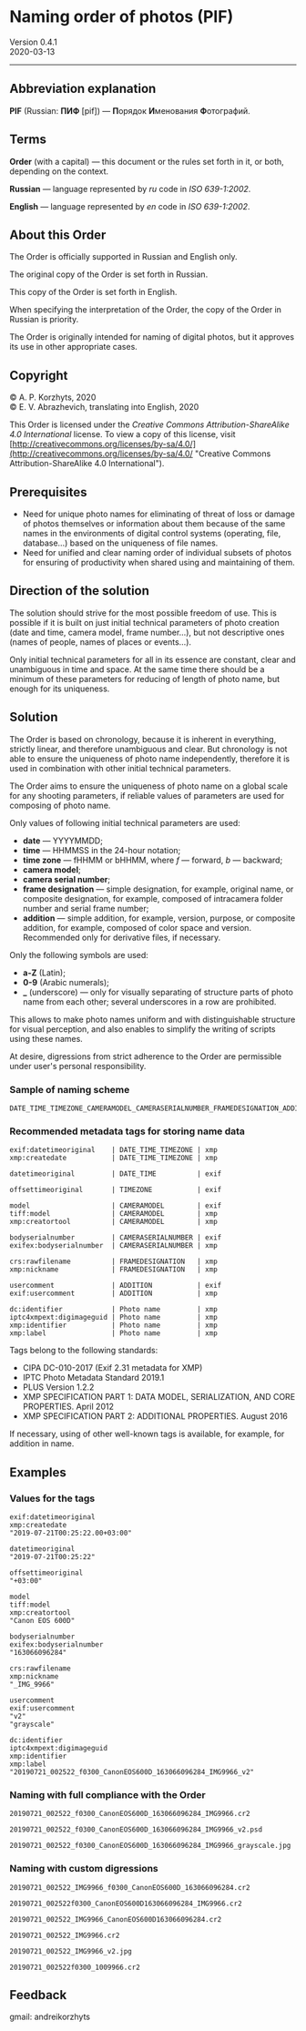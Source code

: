 # Naming order of photos (PIF)

Version 0.4.1  
2020-03-13

***

## Abbreviation explanation

**PIF** (Russian: **ПИФ** [pif]) — **П**орядок **И**менования **Ф**отографий.

## Terms

**Order** (with a capital) — this document or the rules set forth in it, or both, depending on the context.

**Russian** — language represented by *ru* code in *ISO 639-1:2002*.

**English** — language represented by *en* code in *ISO 639-1:2002*.

## About this Order

The Order is officially supported in Russian and English only.

The original copy of the Order is set forth in Russian.

This copy of the Order is set forth in English.

When specifying the interpretation of the Order, the copy of the Order in Russian is priority.

The Order is originally intended for naming of digital photos, but it approves its use in other appropriate cases.

## Copyright

© A. P. Korzhyts, 2020  
© E. V. Abrazhevich, translating into English, 2020  

This Order is licensed under the *Creative Commons Attribution-ShareAlike 4.0 International* license. To view a copy of this license, visit [http://creativecommons.org/licenses/by-sa/4.0/](http://creativecommons.org/licenses/by-sa/4.0/ "Creative Commons Attribution-ShareAlike 4.0 International").

## Prerequisites

- Need for unique photo names for eliminating of threat of loss or damage of photos themselves or information about them because of the same names in the environments of digital control systems (operating, file, database…) based on the uniqueness of file names.
- Need for unified and clear naming order of individual subsets of photos for ensuring of productivity when shared using and maintaining of them.

## Direction of the solution

The solution should strive for the most possible freedom of use. This is possible if it is built on just initial technical parameters of photo creation (date and time, camera model, frame number…), but not descriptive ones (names of people, names of places or events…).

Only initial technical parameters for all in its essence are constant, clear and unambiguous in time and space. At the same time there should be a minimum of these parameters for reducing of length of photo name, but enough for its uniqueness.

## Solution

The Order is based on chronology, because it is inherent in everything, strictly linear, and therefore unambiguous and clear. But chronology is not able to ensure the uniqueness of photo name independently, therefore it is used in combination with other initial technical parameters.

The Order aims to ensure the uniqueness of photo name on a global scale for any shooting parameters, if reliable values of parameters are used for composing of photo name.

Only values of following initial technical parameters are used:

- **date** — YYYYMMDD;  
- **time** — HHMMSS in the 24-hour notation;  
- **time zone** — fHHMM or bHHMM, where *f* — forward, *b* — backward;  
- **camera model**;  
- **camera serial number**;  
- **frame designation** — simple designation, for example, original name, or composite designation, for example, composed of intracamera folder number and serial frame number;  
- **addition** — simple addition, for example, version, purpose, or composite addition, for example, composed of color space and version. Recommended only for derivative files, if necessary.
  
Only the following symbols are used:

- **a-Z** (Latin);  
- **0-9** (Arabic numerals);  
- **_** (underscore) — only for visually separating of structure parts of photo name from each other; several underscores in a row are prohibited.

This allows to make photo names uniform and with distinguishable structure for visual perception, and also enables to simplify the writing of scripts using these names.

At desire, digressions from strict adherence to the Order are permissible under user's personal responsibility.

### Sample of naming scheme

```
DATE_TIME_TIMEZONE_CAMERAMODEL_CAMERASERIALNUMBER_FRAMEDESIGNATION_ADDITION.EXTENSION
```

### Recommended metadata tags for storing name data

```
exif:datetimeoriginal    | DATE_TIME_TIMEZONE | xmp
xmp:createdate           | DATE_TIME_TIMEZONE | xmp
```
```
datetimeoriginal         | DATE_TIME          | exif
```
```
offsettimeoriginal       | TIMEZONE           | exif
```
```
model                    | CAMERAMODEL        | exif
tiff:model               | CAMERAMODEL        | xmp
xmp:creatortool          | CAMERAMODEL        | xmp
```
```
bodyserialnumber         | CAMERASERIALNUMBER | exif
exifex:bodyserialnumber  | CAMERASERIALNUMBER | xmp
```
```
crs:rawfilename          | FRAMEDESIGNATION   | xmp
xmp:nickname             | FRAMEDESIGNATION   | xmp
```
```
usercomment              | ADDITION           | exif
exif:usercomment         | ADDITION           | xmp
```
```
dc:identifier            | Photo name         | xmp
iptc4xmpext:digimageguid | Photo name         | xmp
xmp:identifier           | Photo name         | xmp
xmp:label                | Photo name         | xmp
```

Tags belong to the following standards:

- CIPA DC-010-2017 (Exif 2.31 metadata for XMP)
- IPTC Photo Metadata Standard 2019.1
- PLUS Version 1.2.2
- XMP SPECIFICATION PART 1: DATA MODEL, SERIALIZATION, AND CORE PROPERTIES. April 2012
- XMP SPECIFICATION PART 2: ADDITIONAL PROPERTIES. August 2016

If necessary, using of other well-known tags is available, for example, for addition in name.

## Examples

### Values for the tags

```
exif:datetimeoriginal
xmp:createdate
"2019-07-21T00:25:22.00+03:00"
```
```
datetimeoriginal
"2019-07-21T00:25:22"
```
```
offsettimeoriginal
"+03:00"
```
```
model
tiff:model
xmp:creatortool
"Canon EOS 600D"
```
```
bodyserialnumber
exifex:bodyserialnumber
"163066096284"
```
```
crs:rawfilename
xmp:nickname
"_IMG_9966"
```
```
usercomment
exif:usercomment
"v2"
"grayscale"
```
```
dc:identifier
iptc4xmpext:digimageguid
xmp:identifier
xmp:label
"20190721_002522_f0300_CanonEOS600D_163066096284_IMG9966_v2"
```

### Naming with full compliance with the Order

```
20190721_002522_f0300_CanonEOS600D_163066096284_IMG9966.cr2
```
```
20190721_002522_f0300_CanonEOS600D_163066096284_IMG9966_v2.psd
```
```
20190721_002522_f0300_CanonEOS600D_163066096284_IMG9966_grayscale.jpg
```

### Naming with custom digressions

```
20190721_002522_IMG9966_f0300_CanonEOS600D_163066096284.cr2
```
```
20190721_002522f0300_CanonEOS600D163066096284_IMG9966.cr2
```
```
20190721_002522_IMG9966_CanonEOS600D163066096284.cr2
```
```
20190721_002522_IMG9966.cr2
```
```
20190721_002522_IMG9966_v2.jpg
```
```
20190721_002522f0300_1009966.cr2
```

## Feedback

gmail: andreikorzhyts